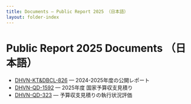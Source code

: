```yaml
---
title: Documents – Public Report 2025 （日本語）
layout: folder-index
---
```

# Public Report 2025 Documents （日本語）

- [DHVN-KT&DBCL-826](./DHVN-KT%26DBCL-826%202024-2025%E5%B9%B4%E5%BA%A6%E3%81%AE%E5%85%AC%E9%96%8B%E3%83%AC%E3%83%9D%E3%83%BC%E3%83%88.md) — 2024-2025年度の公開レポート
- [DHVN-QD-1592](./DHVN-QD-1592%202025%E5%B9%B4%E5%BA%A6%E4%BA%88%E7%AE%97%E8%A6%8B%E7%A9%8D%E3%82%8A%E5%85%AC%E8%A1%A8.md) — 2025年度 国家予算収支見積り
- [DHVN-QD-323](./DHVN-QD-323%202025%E5%B9%B4%E7%AC%AC1%E5%9B%9B%E5%8D%8A%E6%9C%9F%E4%BA%88%E7%AE%97%E5%9F%B7%E8%A1%8C%E5%85%AC%E8%A1%A8.md) — 予算収支見積りの執行状況評価
